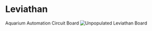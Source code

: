 # Leviathan
Aquarium Automation Circuit Board
![Unpopulated Leviathan Board](https://github.com/Schreiberito/Leviathan/blob/master/Images/Unpopulated%20(Full%20Board).JPG)
